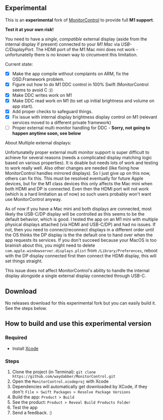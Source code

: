 ## Experimental

This is an **experimental** fork of [MonitorControl](https://github.com/MonitorControl/MonitorControl) to provide full **M1 support**.

**Test it at your own risk!**

You need to have a *single*, *compatible* external display (aside from the internal display if present) connected to your *M1 Mac* via *USB-C/DisplayPort*. The HDMI port of the M1 Mac mini does not work - unfortunatelly there is no known way to circumvent this limitation.

Current state:

- [x] Make the app compile without complaints on ARM, fix the OSD.Framework problem.
- [x] Figure out how to do M1 DDC control in 100% Swift (MonitorControl seems to avoid C :))
- [x] Make DDC writes work on M1
- [x] Make DDC read work on M1 (to set up initial brightness and volume on app start).
- [x] Add proper checks to safeguard things.
- [x] Fix issue with internal display brightness display control on M1 (relevant services moved to a different private framework)
- [ ] Proper external multi monitor handling for DDC - **Sorry, not going to happen anytime soon, see below**

About Multiple external displays:

Unfortunatelly proper external multi monitor support is super difficult to achieve for several reasons (needs a complicated display matching logic based on various properties). It is doable but needs lots of work and testing to work really well. Also other changes are needed (like fixing how MonitorControl handles mirrored displays). So I just give up on this now, others can fix this. This must be resolved eventually for future Apple devices, but for the M1 class devices this only affects the Mac mini when both HDMI and DP is connected. Even then the HDMI port will not work (which is a hard limitation as of now) so such users probably won't want use MonitorControl anyway.

As of now if you have a Mac mini and both displays are connected, most likely the USB-C/DP display will be controlled as this seems to be the default behavior, which is good. I tested the app on an M1 mini with multiple physical displays attached (via HDMI and USB-C/DP) and had no issues. If not, then you need to connect/reconnect displays in a different order until the OS thinks the DP display is the the default one to hand over when the app requests its services. If you don't succeed because your MacOS is too brainish about this, you might need to delete `com.apple.windowserver.displays.plist` from `/Library/Preferences`, reboot with the DP display connected first then connect the HDMI display, this will set things straight.

This issue does not affect MonitorControl's ability to handle the internal display alongside a single external display connected through USB-C.

## Download

No releases download for this experimental fork but you can easily build it. See the steps below.

## How to build and use this experimental version

### Required

* Install [Xcode](https://developer.apple.com/xcode/)

### Steps

1. Clone the project (in Terminal): `git clone https://github.com/waydabber/MonitorControl.git`
1. Open the `MonitorControl.xcodeproj` with Xcode
1. Dependencies will automatically get downloaded by XCode, if they don't: `File > Swift Packages > Resolve Package Versions`
1. Build the app: `Product > Build`
1. See the product: `Product > Reveal Build Products Folder`
1. Test the app
1. Send a feedback. :)


